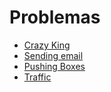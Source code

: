 # Problemas
- [Crazy King](https://onlinejudge.org/index.php?option=com_onlinejudge&Itemid=8&category=25&page=show_problem&problem=2327)
- [Sending email](https://onlinejudge.org/index.php?option=com_onlinejudge&Itemid=8&category=21&page=show_problem&problem=1927)
- [Pushing Boxes](https://onlinejudge.org/index.php?option=com_onlinejudge&Itemid=8&category=7&page=show_problem&problem=530)
- [Traffic](https://onlinejudge.org/index.php?option=com_onlinejudge&Itemid=8&category=16&page=show_problem&problem=1390)
